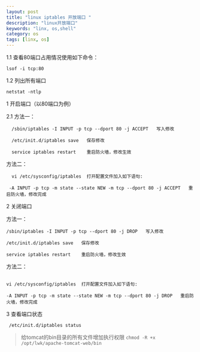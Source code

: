 ```yaml
---
layout: post
title: "linux iptables 开放端口 "
description: "linux开放端口"
keywords: "linx, os,shell"
category: os
tags: [linx, os]
---
```


1.1 查看80端口占用情况使用如下命令：

`lsof -i tcp:80`
 
1.2 列出所有端口
 
`netstat -ntlp`
 
1 开启端口（以80端口为例）
 
2.1 方法一：
 
```
  /sbin/iptables -I INPUT -p tcp --dport 80 -j ACCEPT   写入修改
 
  /etc/init.d/iptables save   保存修改
 
  service iptables restart    重启防火墙，修改生效

```

 方法二：

```
  vi /etc/sysconfig/iptables  打开配置文件加入如下语句:
 
 -A INPUT -p tcp -m state --state NEW -m tcp --dport 80 -j ACCEPT   重启防火墙，修改完成
```
 
 
2 关闭端口
 
方法一：

```
/sbin/iptables -I INPUT -p tcp --dport 80 -j DROP   写入修改
 
/etc/init.d/iptables save   保存修改
 
service iptables restart    重启防火墙，修改生效
```
 
方法二：
```
 
vi /etc/sysconfig/iptables  打开配置文件加入如下语句:
 
-A INPUT -p tcp -m state --state NEW -m tcp --dport 80 -j DROP   重启防火墙，修改完成
```
 
 
3 查看端口状态

```
 /etc/init.d/iptables status
```



> 给tomcat的bin目录的所有文件增加执行权限 `chmod -R +x /opt/lwk/apache-tomcat-web/bin`
